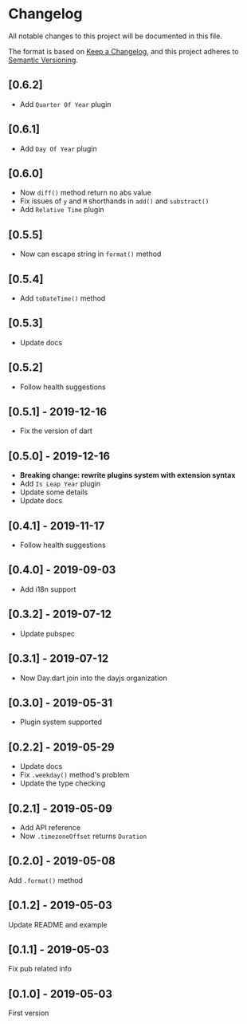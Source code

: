 # Changelog

All notable changes to this project will be documented in this file.

The format is based on [Keep a Changelog](https://keepachangelog.com/en/1.0.0/),
and this project adheres to [Semantic Versioning](https://semver.org/spec/v2.0.0.html).

## [0.6.2]

- Add `Quarter Of Year` plugin

## [0.6.1]

- Add `Day Of Year` plugin

## [0.6.0]

- Now `diff()` method return no abs value
- Fix issues of `y` and `M` shorthands in `add()` and `substract()`
- Add `Relative Time` plugin

## [0.5.5]

- Now can escape string in `format()` method

## [0.5.4]

- Add `toDateTime()` method

## [0.5.3]

- Update docs

## [0.5.2]

- Follow health suggestions

## [0.5.1] - 2019-12-16

- Fix the version of dart

## [0.5.0] - 2019-12-16

- **Breaking change: rewrite plugins system with extension syntax**
- Add `Is Leap Year` plugin
- Update some details
- Update docs

## [0.4.1] - 2019-11-17

- Follow health suggestions

## [0.4.0] - 2019-09-03

- Add i18n support

## [0.3.2] - 2019-07-12

- Update pubspec

## [0.3.1] - 2019-07-12

- Now Day.dart join into the dayjs organization

## [0.3.0] - 2019-05-31

- Plugin system supported

## [0.2.2] - 2019-05-29

- Update docs
- Fix `.weekday()` method's problem
- Update the type checking

## [0.2.1] - 2019-05-09

- Add API reference
- Now `.timezoneOffset` returns `Duration`

## [0.2.0] - 2019-05-08

Add `.format()` method

## [0.1.2] - 2019-05-03

Update README and example

## [0.1.1] - 2019-05-03

Fix pub related info

## [0.1.0] - 2019-05-03

First version
